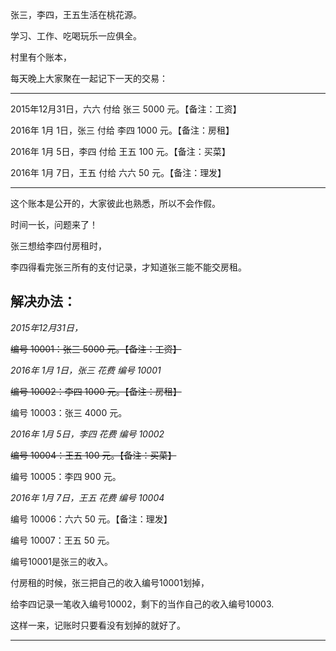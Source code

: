 
张三，李四，王五生活在桃花源。

学习、工作、吃喝玩乐一应俱全。

村里有个账本，

每天晚上大家聚在一起记下一天的交易：

---

2015年12月31日，六六 付给 张三 5000 元。【备注：工资】

2016年 1月 1日，张三 付给 李四 1000 元。【备注：房租】

2016年 1月 5日，李四 付给 王五  100 元。【备注：买菜】

2016年 1月 7日，王五 付给 六六   50 元。【备注：理发】

---

这个账本是公开的，大家彼此也熟悉，所以不会作假。

时间一长，问题来了！

张三想给李四付房租时，

李四得看完张三所有的支付记录，才知道张三能不能交房租。

解决办法：
---

*2015年12月31日，*

~~编号 10001：张三 5000 元。【备注：工资】~~

*2016年 1月 1日，张三 花费 编号 10001*

~~编号 10002：李四 1000 元。【备注：房租】~~

编号 10003：张三 4000 元。

*2016年 1月 5日，李四 花费 编号 10002*

~~编号 10004：王五  100 元。【备注：买菜】~~

编号 10005：李四  900 元。

*2016年 1月 7日，王五 花费 编号 10004*

编号 10006：六六   50 元。【备注：理发】

编号 10007：王五   50 元。

编号10001是张三的收入。

付房租的时候，张三把自己的收入编号10001划掉，

给李四记录一笔收入编号10002，剩下的当作自己的收入编号10003.

这样一来，记账时只要看没有划掉的就好了。

---
